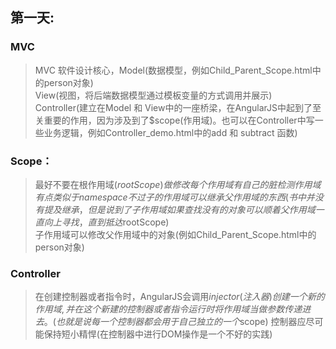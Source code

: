 ## 第一天:

### MVC
>  MVC 软件设计核心，Model(数据模型，例如Child_Parent_Scope.html中的person对象)  
>  View(视图，将后端数据模型通过模板变量的方式调用并展示)  
>  Controller(建立在Model 和 View中的一座桥梁，在AngularJS中起到了至关重要的作用，因为涉及到了$scope(作用域)。也可以在Controller中写一些业务逻辑，例如Controller_demo.html中的add 和 subtract 函数)   
### Scope：
>  最好不要在根作用域($rootScope)做修改  
>  每个作用域有自己的脏检测  
>  作用域有点类似于namespace 不过子的作用域可以继承父作用域的东西(书中并没有提及继承，但是说到了子作用域如果查找没有的对象可以顺着父作用域一直向上寻找，直到抵达$rootScope)  
>  子作用域可以修改父作用域中的对象(例如Child_Parent_Scope.html中的person对象)  

### Controller
>  在创建控制器或者指令时，AngularJS会调用$injector(注入器)创建一个新的作用域,并在这个新建的控制器或者指令运行时将作用域当做参数传递进去。(也就是说每一个控制器都会用于自己独立的一个$scope)
>  控制器应尽可能保持短小精悍(在控制器中进行DOM操作是一个不好的实践)  